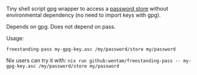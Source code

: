 Tiny shell script gpg wrapper to access a [password store](https://www.passwordstore.org/)
without environmental dependency (no need to import keys with gpg).

Depends on gpg. Does not depend on pass.

Usage:
```
freestanding-pass my-gpg-key.asc /my/password/store my/password
```

Nix users can try it with: `nix run github:wentam/freestanding-pass -- my-gpg-key.asc /my/password/store my/password`
